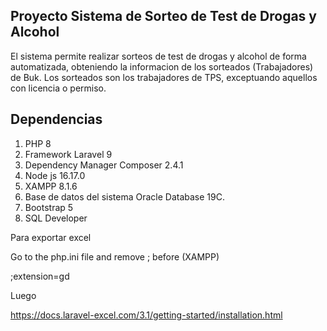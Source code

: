 ## Proyecto Sistema de Sorteo de Test de Drogas y Alcohol

El sistema permite realizar sorteos de test de drogas y alcohol de forma automatizada, obteniendo la informacion de los sorteados (Trabajadores) de Buk. Los sorteados
son los trabajadores de TPS, exceptuando aquellos con licencia o permiso.

## Dependencias

1.	PHP 8
2.	Framework Laravel 9
3.	Dependency Manager Composer 2.4.1
4.	Node js 16.17.0
5.	XAMPP 8.1.6
6.  Base de datos del sistema Oracle Database 19C.
7.  Bootstrap 5
8.	SQL Developer

Para exportar excel

Go to the php.ini file and remove ; before (XAMPP)

;extension=gd

Luego

https://docs.laravel-excel.com/3.1/getting-started/installation.html

